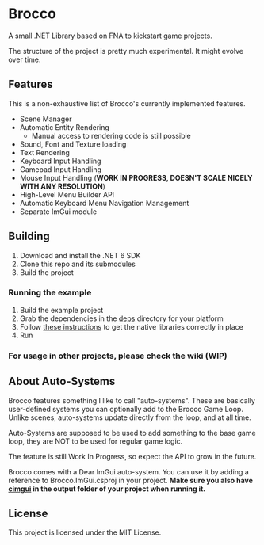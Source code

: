 # Brocco
A small .NET Library based on FNA to kickstart game projects.
 
The structure of the project is pretty much experimental. It might evolve over time.

## Features
This is a non-exhaustive list of Brocco's currently implemented features.
- Scene Manager
- Automatic Entity Rendering
  - Manual access to rendering code is still possible
- Sound, Font and Texture loading
- Text Rendering
- Keyboard Input Handling
- Gamepad Input Handling
- Mouse Input Handling (**WORK IN PROGRESS, DOESN'T SCALE NICELY WITH ANY RESOLUTION**)
- High-Level Menu Builder API
- Automatic Keyboard Menu Navigation Management
- Separate ImGui module

## Building
1. Download and install the .NET 6 SDK
2. Clone this repo and its submodules
3. Build the project

### Running the example
1. Build the example project
2. Grab the dependencies in the [deps](deps) directory for your platform
3. Follow [these instructions](https://github.com/FNA-XNA/FNA/wiki/Appendix-E:-Modern-.NET-and-NativeAOT#when-developing) to get the native libraries correctly in place
4. Run

### For usage in other projects, please check the wiki (WIP)

## About Auto-Systems

Brocco features something I like to call "auto-systems". These are basically user-defined systems you can optionally add to the Brocco Game Loop. Unlike scenes, auto-systems update directly from the loop, and at all time.

Auto-Systems are supposed to be used to add something to the base game loop, they are NOT to be used for regular game logic.

The feature is still Work In Progress, so expect the API to grow in the future.

Brocco comes with a Dear ImGui auto-system. You can use it by adding a reference to Brocco.ImGui.csproj in your project. **Make sure you also have [cimgui](deps) in the output folder of your project when running it.**

## License

This project is licensed under the MIT License.
